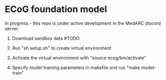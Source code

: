 # ECoG foundation model

In progress - this repo is under active development in the MedARC discord server. 

1. Download sandbox data #TODO

2. Run "sh setup.sh" to create virtual environment

3. Activate the virtual environment with "source ecog/bin/activate"

4. Specify model training parameters in makefile and run "make model-train"
